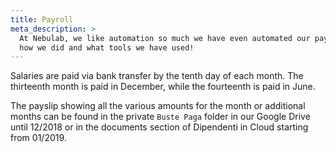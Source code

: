 ```yaml
---
title: Payroll
meta_description: >
  At Nebulab, we like automation so much we have even automated our payroll process. Read on to find
  how we did and what tools we have used!
---
```


Salaries are paid via bank transfer by the tenth day of each month. The thirteenth month is paid in
December, while the fourteenth is paid in June.

The payslip showing all the various amounts for the month or additional months can be found in the
private `Buste Paga` folder in our Google Drive until 12/2018 or in the documents section of 
Dipendenti in Cloud starting from 01/2019.
